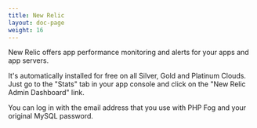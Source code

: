 ```yaml
---
title: New Relic
layout: doc-page
weight: 16
---
```


New Relic offers app performance monitoring and alerts for your apps and app servers. 

It's automatically installed for free on all Silver, Gold and Platinum Clouds. Just go to the "Stats" tab in your app console and click on the "New Relic Admin Dashboard" link. 

You can log in with the email address that you use with PHP Fog and your original MySQL password.
